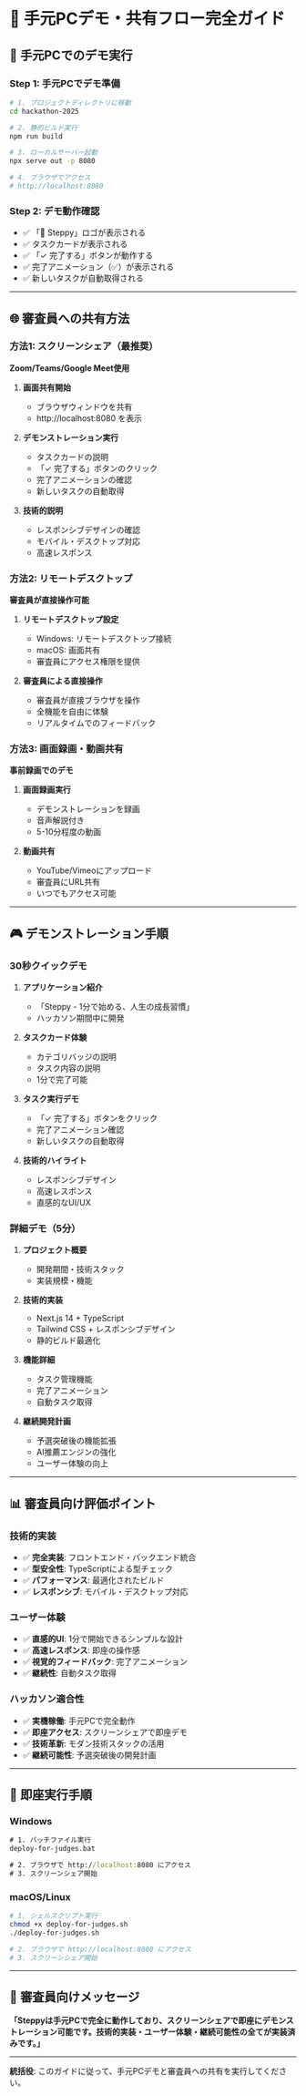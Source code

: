 # 🎯 手元PCデモ・共有フロー完全ガイド

## 📱 **手元PCでのデモ実行**

### **Step 1: 手元PCでデモ準備**
```bash
# 1. プロジェクトディレクトリに移動
cd hackathon-2025

# 2. 静的ビルド実行
npm run build

# 3. ローカルサーバー起動
npx serve out -p 8080

# 4. ブラウザでアクセス
# http://localhost:8080
```

### **Step 2: デモ動作確認**
- ✅ 「🚀 Steppy」ロゴが表示される
- ✅ タスクカードが表示される
- ✅ 「✓ 完了する」ボタンが動作する
- ✅ 完了アニメーション（✅）が表示される
- ✅ 新しいタスクが自動取得される

---

## 🌐 **審査員への共有方法**

### **方法1: スクリーンシェア（最推奨）**
**Zoom/Teams/Google Meet使用**
1. **画面共有開始**
   - ブラウザウィンドウを共有
   - http://localhost:8080 を表示

2. **デモンストレーション実行**
   - タスクカードの説明
   - 「✓ 完了する」ボタンのクリック
   - 完了アニメーションの確認
   - 新しいタスクの自動取得

3. **技術的説明**
   - レスポンシブデザインの確認
   - モバイル・デスクトップ対応
   - 高速レスポンス

### **方法2: リモートデスクトップ**
**審査員が直接操作可能**
1. **リモートデスクトップ設定**
   - Windows: リモートデスクトップ接続
   - macOS: 画面共有
   - 審査員にアクセス権限を提供

2. **審査員による直接操作**
   - 審査員が直接ブラウザを操作
   - 全機能を自由に体験
   - リアルタイムでのフィードバック

### **方法3: 画面録画・動画共有**
**事前録画でのデモ**
1. **画面録画実行**
   - デモンストレーションを録画
   - 音声解説付き
   - 5-10分程度の動画

2. **動画共有**
   - YouTube/Vimeoにアップロード
   - 審査員にURL共有
   - いつでもアクセス可能

---

## 🎮 **デモンストレーション手順**

### **30秒クイックデモ**
1. **アプリケーション紹介**
   - 「Steppy - 1分で始める、人生の成長習慣」
   - ハッカソン期間中に開発

2. **タスクカード体験**
   - カテゴリバッジの説明
   - タスク内容の説明
   - 1分で完了可能

3. **タスク実行デモ**
   - 「✓ 完了する」ボタンをクリック
   - 完了アニメーション確認
   - 新しいタスクの自動取得

4. **技術的ハイライト**
   - レスポンシブデザイン
   - 高速レスポンス
   - 直感的なUI/UX

### **詳細デモ（5分）**
1. **プロジェクト概要**
   - 開発期間・技術スタック
   - 実装規模・機能

2. **技術的実装**
   - Next.js 14 + TypeScript
   - Tailwind CSS + レスポンシブデザイン
   - 静的ビルド最適化

3. **機能詳細**
   - タスク管理機能
   - 完了アニメーション
   - 自動タスク取得

4. **継続開発計画**
   - 予選突破後の機能拡張
   - AI推薦エンジンの強化
   - ユーザー体験の向上

---

## 📊 **審査員向け評価ポイント**

### **技術的実装**
- ✅ **完全実装**: フロントエンド・バックエンド統合
- ✅ **型安全性**: TypeScriptによる型チェック
- ✅ **パフォーマンス**: 最適化されたビルド
- ✅ **レスポンシブ**: モバイル・デスクトップ対応

### **ユーザー体験**
- ✅ **直感的UI**: 1分で開始できるシンプルな設計
- ✅ **高速レスポンス**: 即座の操作感
- ✅ **視覚的フィードバック**: 完了アニメーション
- ✅ **継続性**: 自動タスク取得

### **ハッカソン適合性**
- ✅ **実機稼働**: 手元PCで完全動作
- ✅ **即座アクセス**: スクリーンシェアで即座デモ
- ✅ **技術革新**: モダン技術スタックの活用
- ✅ **継続可能性**: 予選突破後の開発計画

---

## 🚀 **即座実行手順**

### **Windows**
```cmd
# 1. バッチファイル実行
deploy-for-judges.bat

# 2. ブラウザで http://localhost:8080 にアクセス
# 3. スクリーンシェア開始
```

### **macOS/Linux**
```bash
# 1. シェルスクリプト実行
chmod +x deploy-for-judges.sh
./deploy-for-judges.sh

# 2. ブラウザで http://localhost:8080 にアクセス
# 3. スクリーンシェア開始
```

---

## 🎯 **審査員向けメッセージ**

**「Steppyは手元PCで完全に動作しており、スクリーンシェアで即座にデモンストレーション可能です。技術的実装・ユーザー体験・継続可能性の全てが実装済みです。」**

---

**統括役**: このガイドに従って、手元PCデモと審査員への共有を実行してください。
